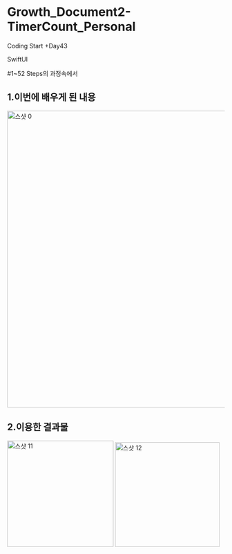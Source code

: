 # Growth_Document2-TimerCount_Personal

Coding Start +Day43

SwiftUI

#1~52 Steps의 과정속에서
## 1.이번에 배우게 된 내용

<img width="687" alt="스샷 0" src="https://user-images.githubusercontent.com/114223996/197980581-6ab798dc-8e74-49a2-acb0-918babcd3481.png">

## 2.이용한 결과물
<img width="246" alt="스샷 11" src="https://user-images.githubusercontent.com/114223996/197980750-eb5eda25-0bbe-4015-b2a4-c981cf8ec274.png">
<img width="242" alt="스샷 12" src="https://user-images.githubusercontent.com/114223996/197980763-94f13484-19a9-43dc-a2d2-e019e47195d9.png">
